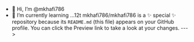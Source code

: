 - 👋 Hi, I’m @mkhafi786
- 🌱 I’m currently learning ...12t
mkhafi786/mkhafi786 is a ✨ special ✨ repository because its `README.md` (this file) appears on your GitHub profile.
You can click the Preview link to take a look at your changes.
--->

